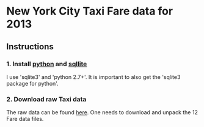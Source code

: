 # New York City Taxi Fare data for 2013

## Instructions

### 1. Install [python](https://www.python.org/) and [sqllite](https://www.sqlite.org/)

I use 'sqlite3' and 'python 2.7+'. It is important to also get the 'sqlite3 package for python'.

### 2. Download raw Taxi data

The raw data can be found [here](http://www.andresmh.com/nyctaxitrips/). One needs to download and unpack the 12 Fare data files.

